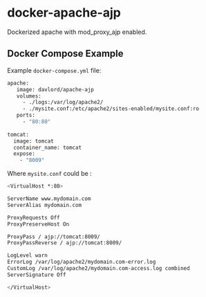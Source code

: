 # docker-apache-ajp
Dockerized apache with mod_proxy_ajp enabled.

## Docker Compose Example
Example `docker-compose.yml` file:
```bash
apache:
   image: davlord/apache-ajp
   volumes:
     - ./logs:/var/log/apache2/
     - ./mysite.conf:/etc/apache2/sites-enabled/mysite.conf:ro
   ports:
     - "80:80"
     
tomcat:
  image: tomcat
  container_name: tomcat
  expose:
    - "8009"
```
Where `mysite.conf` could be :
```bash
<VirtualHost *:80>

ServerName www.mydomain.com
ServerAlias mydomain.com

ProxyRequests Off 
ProxyPreserveHost On

ProxyPass / ajp://tomcat:8009/
ProxyPassReverse / ajp://tomcat:8009/

LogLevel warn
ErrorLog /var/log/apache2/mydomain.com-error.log
CustomLog /var/log/apache2/mydomain.com-access.log combined
ServerSignature Off 

</VirtualHost>
```
